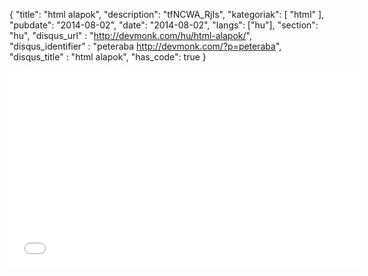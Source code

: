 {
    "title": "html alapok",
    "description": "tfNCWA_RjIs",
    "kategoriak": [
        "html"
    ],
    "pubdate": "2014-08-02",
    "date": "2014-08-02",
    "langs": ["hu"],
    "section": "hu",
    "disqus_url" : "http://devmonk.com/hu/html-alapok/",
    "disqus_identifier" : "peteraba http://devmonk.com/?p=peteraba",
    "disqus_title" : "html alapok",
    "has_code": true
}
<iframe width="560" height="315" src="//www.youtube.com/embed/2NIgqS47m5k" frameborder="0" allowfullscreen></iframe>